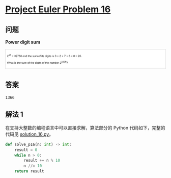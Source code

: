 # [Project Euler Problem 16](https://projecteuler.net/problem=16)

## 问题

**Power digit sum**

![题目截图](../images/problem_16.png)

## 答案

`1366`

## 解法 1

在支持大整数的编程语言中可以直接求解，算法部分的 Python 代码如下，完整的代码见 [solution_16.py](../solutions/solution_16.py)。

```python
def solve_p16(n: int) -> int:
    result = 0
    while n > 0:
        result += n % 10
        n //= 10
    return result
```
